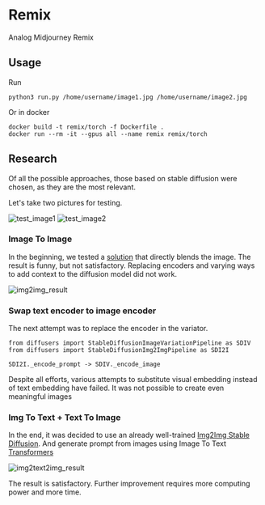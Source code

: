 # Remix
Analog Midjourney Remix

## Usage

Run
```
python3 run.py /home/username/image1.jpg /home/username/image2.jpg
```

Or in docker

```
docker build -t remix/torch -f Dockerfile .
docker run --rm -it --gpus all --name remix remix/torch
```

## Research

Of all the possible approaches, those based on stable diffusion were chosen, as they are the most relevant.

Let's take two pictures for testing.

![test_image1](assets/lord_of_the_rings_meme.jpg)
![test_image2](assets/mike_wazowski_meme.jpg )

### Image To Image

In the beginning, we tested a [solution](https://github.com/justinpinkney/stable-diffusion) that directly blends the image.
The result is funny, but not satisfactory.
Replacing encoders and varying ways to add context to the diffusion model did not work.

![img2img_result](assets/gollum.jpg)

### Swap text encoder to image encoder

The next attempt was to replace the encoder in the variator.

```
from diffusers import StableDiffusionImageVariationPipeline as SDIV
from diffusers import StableDiffusionImg2ImgPipeline as SDI2I

SDI2I._encode_prompt -> SDIV._encode_image

```
Despite all efforts, various attempts to substitute visual embedding instead of text embedding have failed.
It was not possible to create even meaningful images

### Img To Text + Text To Image

In the end, it was decided to use an already well-trained [Img2Img Stable Diffusion](https://huggingface.co/docs/diffusers/main/en/api/pipelines/stable_diffusion/img2img).
And generate prompt from images using Image To Text [Transformers](https://huggingface.co/tasks/image-to-text)

![img2text2img_result](assets/mixed.jpg)

The result is satisfactory. Further improvement requires more computing power and more time.

